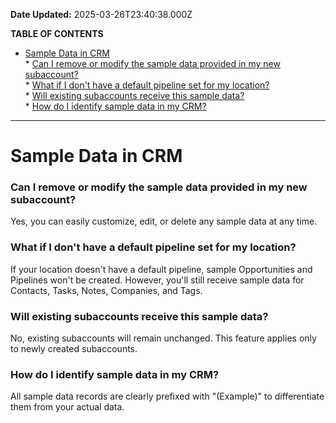 **Date Updated:** 2025-03-26T23:40:38.000Z

**TABLE OF CONTENTS**

* [Sample Data in CRM](#Sample-Data-in-CRM)  
      * [Can I remove or modify the sample data provided in my new subaccount?](#Can-I-remove-or-modify-the-sample-data-provided-in-my-new-subaccount?)  
      * [What if I don't have a default pipeline set for my location?](#What-if-I-don't-have-a-default-pipeline-set-for-my-location?)  
      * [Will existing subaccounts receive this sample data?](#Will-existing-subaccounts-receive-this-sample-data?)  
      * [How do I identify sample data in my CRM?](#How-do-I-identify-sample-data-in-my-CRM?)

---

# Sample Data in CRM

### **Can I remove or modify the sample data provided in my new subaccount?**

Yes, you can easily customize, edit, or delete any sample data at any time.

  
### **What if I don't have a default pipeline set for my location?**

If your location doesn't have a default pipeline, sample Opportunities and Pipelines won't be created. However, you'll still receive sample data for Contacts, Tasks, Notes, Companies, and Tags.

  
### **Will existing subaccounts receive this sample data?**

No, existing subaccounts will remain unchanged. This feature applies only to newly created subaccounts.

  
### **How do I identify sample data in my CRM?**

All sample data records are clearly prefixed with "(Example)" to differentiate them from your actual data.